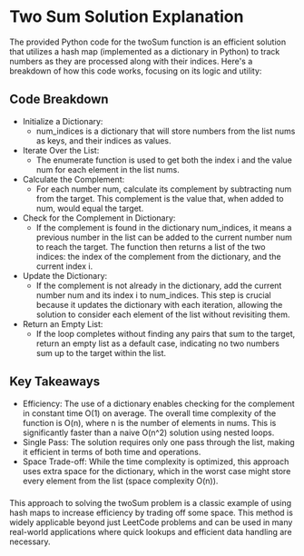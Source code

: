 # Two Sum Solution Explanation

The provided Python code for the twoSum function is an efficient solution that utilizes a hash map (implemented as a dictionary in Python) to track numbers as they are processed along with their indices. Here's a breakdown of how this code works, focusing on its logic and utility:

## Code Breakdown
- Initialize a Dictionary:
	- num\_indices is a dictionary that will store numbers from the list nums as keys, and their indices as values.
- Iterate Over the List:
	- The enumerate function is used to get both the index i and the value num for each element in the list nums.
- Calculate the Complement:
	- For each number num, calculate its complement by subtracting num from the target. This complement is the value that, when added to num, would equal the target.
- Check for the Complement in Dictionary:
	- If the complement is found in the dictionary num\_indices, it means a previous number in the list can be added to the current number num to reach the target. The function then returns a list of the two indices: the index of the complement from the dictionary, and the current index i.
- Update the Dictionary:
	- If the complement is not already in the dictionary, add the current number num and its index i to num\_indices. This step is crucial because it updates the dictionary with each iteration, allowing the solution to consider each element of the list without revisiting them.
- Return an Empty List:
	- If the loop completes without finding any pairs that sum to the target, return an empty list as a default case, indicating no two numbers sum up to the target within the list.
## Key Takeaways
- Efficiency: The use of a dictionary enables checking for the complement in constant time O(1) on average. The overall time complexity of the function is O(n), where n is the number of elements in nums. This is significantly faster than a naive O(n^2) solution using nested loops.
- Single Pass: The solution requires only one pass through the list, making it efficient in terms of both time and operations.
- Space Trade-off: While the time complexity is optimized, this approach uses extra space for the dictionary, which in the worst case might store every element from the list (space complexity O(n)).
###
This approach to solving the twoSum problem is a classic example of using hash maps to increase efficiency by trading off some space. This method is widely applicable beyond just LeetCode problems and can be used in many real-world applications where quick lookups and efficient data handling are necessary.

